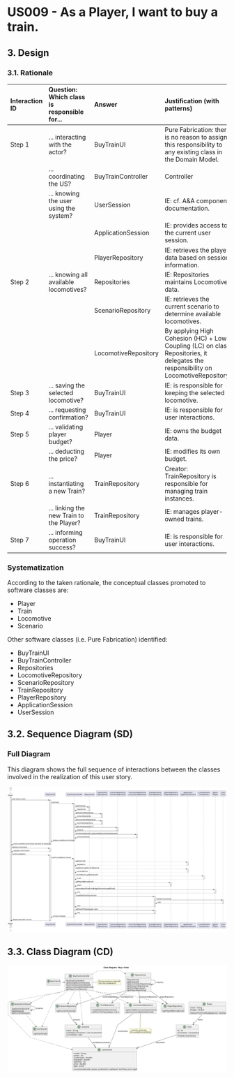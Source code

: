 # US009 - As a Player, I want to buy a train.

## 3. Design

### 3.1. Rationale

| Interaction ID | Question: Which class is responsible for...        | Answer                 | Justification (with patterns)                                                                                                       |
|:---------------|:---------------------------------------------------|:-----------------------|:------------------------------------------------------------------------------------------------------------------------------------|
| Step 1         | ... interacting with the actor?                    | BuyTrainUI             | Pure Fabrication: there is no reason to assign this responsibility to any existing class in the Domain Model.                       |
|                | ... coordinating the US?                           | BuyTrainController     | Controller                                                                                                                          |
|                | ... knowing the user using the system?             | UserSession            | IE: cf. A&A component documentation.                                                                                                |
|                |                                                    | ApplicationSession     | IE: provides access to the current user session.                                                                                   |
|                |                                                    | PlayerRepository       | IE: retrieves the player data based on session information.                                                                        |
| Step 2         | ... knowing all available locomotives?             | Repositories           | IE: Repositories maintains Locomotive data.                                                                                        |
|                |                                                    | ScenarioRepository     | IE: retrieves the current scenario to determine available locomotives.                                                             |
|                |                                                    | LocomotiveRepository   | By applying High Cohesion (HC) + Low Coupling (LC) on class Repositories, it delegates the responsibility on LocomotiveRepository. |
| Step 3         | ... saving the selected locomotive?                | BuyTrainUI             | IE: is responsible for keeping the selected locomotive.                                                                            |
| Step 4         | ... requesting confirmation?                       | BuyTrainUI             | IE: is responsible for user interactions.                                                                                           |
| Step 5         | ... validating player budget?                      | Player                 | IE: owns the budget data.                                                                                                          |
|                | ... deducting the price?                           | Player                 | IE: modifies its own budget.                                                                                                       |
| Step 6         | ... instantiating a new Train?                     | TrainRepository        | Creator: TrainRepository is responsible for managing train instances.                                                              |
|                | ... linking the new Train to the Player?           | TrainRepository        | IE: manages player-owned trains.                                                                                                   |
| Step 7         | ... informing operation success?                   | BuyTrainUI             | IE: is responsible for user interactions.                                                                                           |

### Systematization ##

According to the taken rationale, the conceptual classes promoted to software classes are:

* Player
* Train
* Locomotive
* Scenario

Other software classes (i.e. Pure Fabrication) identified:

* BuyTrainUI
* BuyTrainController
* Repositories
* LocomotiveRepository
* ScenarioRepository
* TrainRepository
* PlayerRepository
* ApplicationSession
* UserSession

## 3.2. Sequence Diagram (SD)

### Full Diagram

This diagram shows the full sequence of interactions between the classes involved in the realization of this user story.

![Sequence Diagram - Full](svg/US009-SD-full.svg)

## 3.3. Class Diagram (CD)

![Class Diagram](svg/US009-CD.svg)